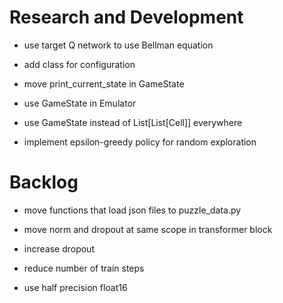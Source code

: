 # Research and Development

- use target Q network to use Bellman equation 

- add class for configuration

- move print_current_state in GameState
- use GameState in Emulator
- use GameState instead of List[List[Cell]] everywhere

- implement epsilon-greedy policy for random exploration

# Backlog

- move functions that load json files to puzzle_data.py
- move norm and dropout at same scope in transformer block
- increase dropout

- reduce number of train steps
- use half precision float16
